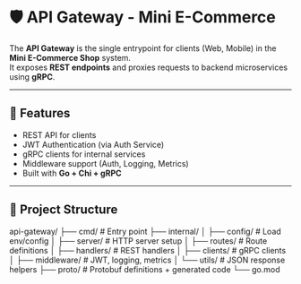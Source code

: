 # 🛡️ API Gateway - Mini E-Commerce

The **API Gateway** is the single entrypoint for clients (Web, Mobile) in the **Mini E-Commerce Shop** system.  
It exposes **REST endpoints** and proxies requests to backend microservices using **gRPC**.

---

## 🚀 Features
- REST API for clients
- JWT Authentication (via Auth Service)
- gRPC clients for internal services
- Middleware support (Auth, Logging, Metrics)
- Built with **Go + Chi + gRPC**

---

## 📂 Project Structure
api-gateway/
├── cmd/ # Entry point
├── internal/
│ ├── config/ # Load env/config
│ ├── server/ # HTTP server setup
│ ├── routes/ # Route definitions
│ ├── handlers/ # REST handlers
│ ├── clients/ # gRPC clients
│ ├── middleware/ # JWT, logging, metrics
│ └── utils/ # JSON response helpers
├── proto/ # Protobuf definitions + generated code
└── go.mod